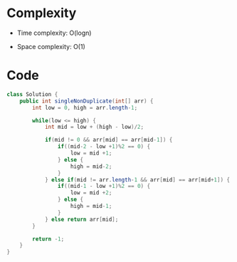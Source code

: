 # Complexity
- Time complexity: O(logn)
<!-- Add your time complexity here, e.g. $$O(n)$$ -->

- Space complexity: O(1)
<!-- Add your space complexity here, e.g. $$O(n)$$ -->

# Code
```java
class Solution {
    public int singleNonDuplicate(int[] arr) {
        int low = 0, high = arr.length-1;

        while(low <= high) {
            int mid = low + (high - low)/2;

            if(mid != 0 && arr[mid] == arr[mid-1]) {
                if((mid-2 - low +1)%2 == 0) {
                    low = mid +1;
                } else {
                    high = mid-2;
                }
            } else if(mid != arr.length-1 && arr[mid] == arr[mid+1]) {
                if((mid-1 - low +1)%2 == 0) {
                    low = mid +2;
                } else {
                    high = mid-1;
                }
            } else return arr[mid];
        }

        return -1;
    }
}
```
